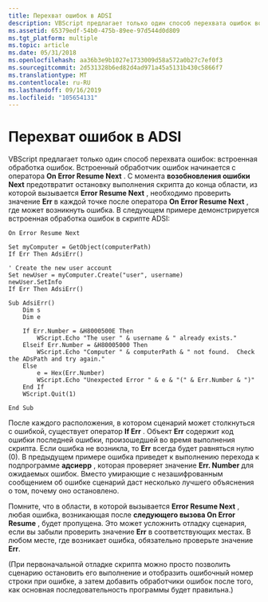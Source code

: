 ```yaml
---
title: Перехват ошибок в ADSI
description: VBScript предлагает только один способ перехвата ошибок во встроенной обработке ошибок.
ms.assetid: 65379edf-54b0-475b-89ee-97d544d0d809
ms.tgt_platform: multiple
ms.topic: article
ms.date: 05/31/2018
ms.openlocfilehash: aa36b3e9b1027e1733009d58a572a0b27c7ef0f3
ms.sourcegitcommit: 2d531328b6ed82d4ad971a45a5131b430c5866f7
ms.translationtype: MT
ms.contentlocale: ru-RU
ms.lasthandoff: 09/16/2019
ms.locfileid: "105654131"
---
```

# <a name="how-to-trap-adsi-errors"></a>Перехват ошибок в ADSI

VBScript предлагает только один способ перехвата ошибок: встроенная обработка ошибок. Встроенный обработчик ошибок начинается с оператора **On Error Resume Next** . С момента **возобновления ошибки Next** предотвратит остановку выполнения скрипта до конца области, из которой вызывается **Error Resume Next** , необходимо проверить значение **Err** в каждой точке после оператора **On Error Resume Next** , где может возникнуть ошибка. В следующем примере демонстрируется встроенная обработка ошибок в скрипте ADSI:


```VB
On Error Resume Next

Set myComputer = GetObject(computerPath)
If Err Then AdsiErr()

' Create the new user account
Set newUser = myComputer.Create("user", username)
newUser.SetInfo
If Err Then AdsiErr()

Sub AdsiErr()
    Dim s
    Dim e
    
    If Err.Number = &H8000500E Then
        WScript.Echo "The user " & username & " already exists."
    Elseif Err.Number = &H80005000 Then
        WScript.Echo "Computer " & computerPath & " not found.  Check the ADsPath and try again."
    Else
        e = Hex(Err.Number)
        WScript.Echo "Unexpected Error " & e & "(" & Err.Number & ")"
    End If
    WScript.Quit(1)

End Sub
```



После каждого расположения, в котором сценарий может столкнуться с ошибкой, существует оператор **If Err** . Объект **Err** содержит код ошибки последней ошибки, произошедшей во время выполнения скрипта. Если ошибка не возникла, то **Err** всегда будет равняться нулю (0). В предыдущем примере ошибка приведет к выполнению перехода к подпрограмме **адсиерр** , которая проверяет значение **Err. Number** для ожидаемых ошибок. Вместо умирающие с незашифрованным сообщением об ошибке сценарий даст несколько лучшего объяснения о том, почему оно остановлено.

Помните, что в области, в которой вызывается **Error Resume Next** , любая ошибка, возникающая после **следующего вызова On Error Resume** , будет пропущена. Это может усложнить отладку сценария, если вы забыли проверить значение **Err** в соответствующих местах. В любом месте, где возникает ошибка, обязательно проверьте значение **Err**.

(При первоначальной отладке скрипта можно просто позволить сценарию остановить его выполнение и отобразить ошибочный номер строки при ошибке, а затем добавить обработчики ошибок после того, как основная последовательность программы будет правильна.)

 

 




